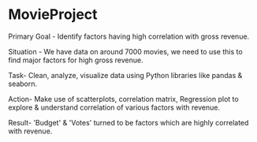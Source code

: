 # MovieProject

Primary Goal - Identify factors having high correlation with gross revenue. 

Situation - We have data on around 7000 movies, we need to use this to find major factors for high gross revenue.

Task- Clean, analyze, visualize data using Python libraries like pandas & seaborn. 

Action- Make use of scatterplots, correlation matrix, Regression plot to explore & understand correlation of various factors with revenue.

Result- 'Budget' & 'Votes' turned to be factors which are highly correlated with revenue.
